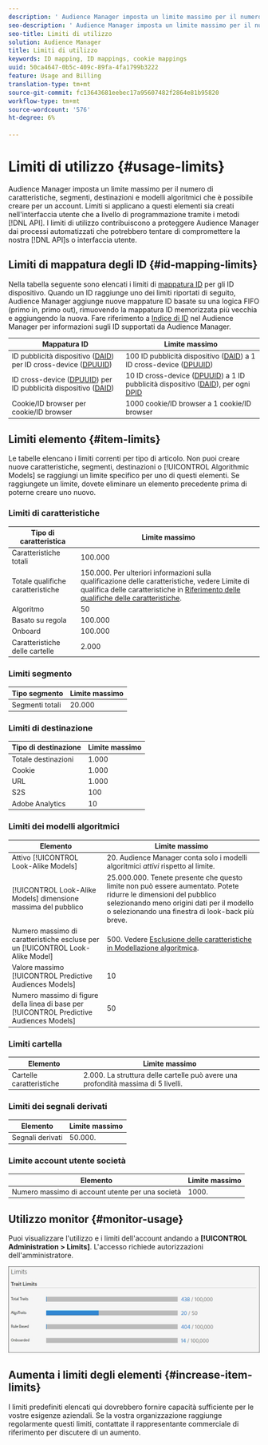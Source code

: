 ```yaml
---
description: ' Audience Manager imposta un limite massimo per il numero di caratteristiche, segmenti, destinazioni e modelli algoritmici che è possibile creare per un account. Limiti si applicano a questi elementi, sia che siano creati nell''interfaccia utente, sia che siano stati impostati in modo programmatico tramite i metodi API. I limiti di utilizzo contribuiscono a proteggere  Audience Manager dai processi automatizzati che potrebbero tentare di compromettere le nostre API o interfaccia utente.'
seo-description: ' Audience Manager imposta un limite massimo per il numero di caratteristiche, segmenti, destinazioni e modelli algoritmici che è possibile creare per un account. Limiti si applicano a questi elementi, sia che siano creati nell''interfaccia utente, sia che siano stati impostati in modo programmatico tramite i metodi API. I limiti di utilizzo contribuiscono a proteggere  Audience Manager dai processi automatizzati che potrebbero tentare di compromettere le nostre API o interfaccia utente.'
seo-title: Limiti di utilizzo
solution: Audience Manager
title: Limiti di utilizzo
keywords: ID mapping, ID mappings, cookie mappings
uuid: 50ca4647-0b5c-409c-89fa-4fa1799b3222
feature: Usage and Billing
translation-type: tm+mt
source-git-commit: fc13643681eebec17a95607482f2864e81b95820
workflow-type: tm+mt
source-wordcount: '576'
ht-degree: 6%

---
```



# Limiti di utilizzo {#usage-limits}

 Audience Manager imposta un limite massimo per il numero di caratteristiche, segmenti, destinazioni e modelli algoritmici che è possibile creare per un account. Limiti si applicano a questi elementi sia creati nell&#39;interfaccia utente che a livello di programmazione tramite i metodi [!DNL API]. I limiti di utilizzo contribuiscono a proteggere  Audience Manager dai processi automatizzati che potrebbero tentare di compromettere la nostra [!DNL API]s o interfaccia utente.

## Limiti di mappatura degli ID {#id-mapping-limits}

Nella tabella seguente sono elencati i limiti di [mappatura ID](../../integration/sending-audience-data/batch-data-transfer-explained/id-sync-http.md) per gli ID dispositivo. Quando un ID raggiunge uno dei limiti riportati di seguito,  Audience Manager aggiunge nuove mappature ID basate su una logica FIFO (primo in, primo out), rimuovendo la mappatura ID memorizzata più vecchia e aggiungendo la nuova. Fare riferimento a [Indice di ID](../../reference/ids-in-aam.md) nel Audience Manager  per informazioni sugli ID supportati da  Audience Manager.

| Mappatura ID | Limite massimo |
|-----------|-------------- |
| ID pubblicità dispositivo ([DAID](../../reference/ids-in-aam.md)) per ID cross-device ([DPUUID](../../reference/ids-in-aam.md)) | 100 ID pubblicità dispositivo ([DAID](../../reference/ids-in-aam.md)) a 1 ID cross-device ([DPUUID](../../reference/ids-in-aam.md)) |
| ID cross-device ([DPUUID](../../reference/ids-in-aam.md)) per ID pubblicità dispositivo ([DAID](../../reference/ids-in-aam.md)) | 10 ID cross-device ([DPUUID](../../reference/ids-in-aam.md)) a 1 ID pubblicità dispositivo ([DAID](../../reference/ids-in-aam.md)), per ogni [DPID](../../reference/ids-in-aam.md) |
| Cookie/ID browser per cookie/ID browser | 1000 cookie/ID browser a 1 cookie/ID browser |

## Limiti elemento {#item-limits}

Le tabelle elencano i limiti correnti per tipo di articolo. Non puoi creare nuove caratteristiche, segmenti, destinazioni o [!UICONTROL Algorithmic Models] se raggiungi un limite specifico per uno di questi elementi. Se raggiungete un limite, dovete eliminare un elemento precedente prima di poterne creare uno nuovo.

### Limiti di caratteristiche

| Tipo di caratteristica | Limite massimo |
| -------------------------- | ------------------------------------- |
| Caratteristiche totali | 100.000 |
| Totale qualifiche caratteristiche | 150.000. Per ulteriori informazioni sulla qualificazione delle caratteristiche, vedere Limite di qualifica delle caratteristiche in [Riferimento delle qualifiche delle caratteristiche](/help/using/features/traits/trait-and-segment-qualification-reference.md#trait-qualification-limit). |
| Algoritmo | 50 |
| Basato su regola | 100.000 |
| Onboard | 100.000 |
| Caratteristiche delle cartelle | 2.000 |

### Limiti segmento

| Tipo segmento | Limite massimo |
| -------------- | ------------- |
| Segmenti totali | 20.000 |

### Limiti di destinazione

| Tipo di destinazione | Limite massimo |
| ------------------ | ------------- |
| Totale destinazioni | 1.000 |
| Cookie | 1.000 |
| URL | 1.000 |
| S2S | 100 |
| Adobe Analytics | 10 |

### Limiti dei modelli algoritmici

| Elemento | Limite massimo |
| -------- | ----- |
| Attivo [!UICONTROL Look-Alike Models] | 20.  Audience Manager conta solo i modelli algoritmici *attivi* rispetto al limite. |
| [!UICONTROL Look-Alike Models] dimensione massima del pubblico | 25.000.000.  Tenete presente che questo limite non può essere aumentato. Potete ridurre le dimensioni del pubblico selezionando meno origini dati per il modello o selezionando una finestra di look-back più breve. |
| Numero massimo di caratteristiche escluse per un [!UICONTROL Look-Alike Model] | 500. Vedere [Esclusione delle caratteristiche in Modellazione algoritmica](/help/using/features/algorithmic-models/trait-exclusion-algo-models.md). |
| Valore massimo [!UICONTROL Predictive Audiences Models] | 10 |
| Numero massimo di figure della linea di base per [!UICONTROL Predictive Audiences Models] | 50 |

### Limiti cartella

| Elemento | Limite massimo |
| ------------- | ------------------ |
| Cartelle caratteristiche | 2.000.  La struttura delle cartelle può avere una profondità massima di 5 livelli. |

### Limiti dei segnali derivati

| Elemento | Limite massimo |
| --------------- | ------------- |
| Segnali derivati | 50.000. |

### Limite account utente società

| Elemento | Limite massimo |
| ----------- | ------------- |
| Numero massimo di account utente per una società | 1000. |

## Utilizzo monitor {#monitor-usage}

Puoi visualizzare l&#39;utilizzo e i limiti dell&#39;account andando a **[!UICONTROL Administration > Limits]**. L&#39;accesso richiede autorizzazioni dell&#39;amministratore.

![immagine con limiti di utilizzo](assets/usage-limits.png)

## Aumenta i limiti degli elementi {#increase-item-limits}

I limiti predefiniti elencati qui dovrebbero fornire capacità sufficiente per le vostre esigenze aziendali. Se la vostra organizzazione raggiunge regolarmente questi limiti, contattate il rappresentante commerciale di riferimento per discutere di un aumento.
